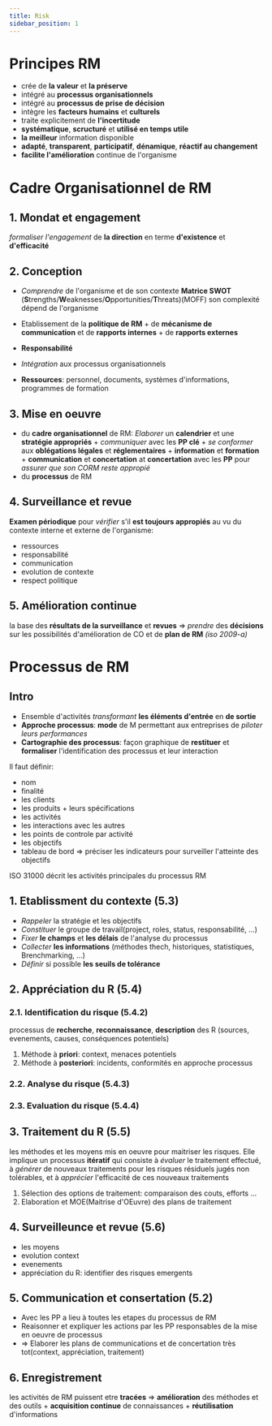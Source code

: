 ```yaml
---
title: Risk
sidebar_position: 1
---
```


# Principes RM

- crée de **la valeur** et **la préserve**
- intégré au **processus organisationnels**
- intégré au **processus de prise de décision**
- intègre les **facteurs humains** et **culturels**
- traite explicitement de **l'incertitude**
- **systématique**, **scructuré** et **utilisé en temps utile**
- **la meilleur** information disponible
- **adapté**, **transparent**, **participatif**, **dénamique**, **réactif au changement**
- **facilite l'amélioration** continue de l'organisme

# Cadre Organisationnel de RM

## 1. Mondat et engagement

_formaliser l'engagement_ de **la direction** en terme **d'existence** et **d'efficacité**

## 2. Conception

- _Comprendre_ de l'organisme et de son contexte
  **Matrice SWOT** (**S**trengths/**W**eaknesses/**O**pportunities/**T**hreats)(MOFF) son complexité dépend de l'organisme

- Etablissement de la **politique de RM** + de **mécanisme de communication** et de **rapports internes** + de **rapports externes**
- **Responsabilité**
- _Intégration_ aux processus organisationnels
- **Ressources**: personnel, documents, systèmes d'informations, programmes de formation

## 3. Mise en oeuvre

- du **cadre organisationnel** de RM: _Elaborer_ un **calendrier** et une **stratégie appropriés** + _communiquer_ avec les **PP clé** + _se conformer_ aux **oblégations légales** et **réglementaires** + **information** et **formation** + **communication** et **concertation** at **concertation** avec les **PP** pour _assurer que son CORM reste appropié_
- du **processus** de RM

## 4. Surveillance et revue

**Examen périodique** pour _vérifier_ s'il **est toujours appropiés** au vu du contexte interne et externe de l'organisme:

- ressources
- responsabilité
- communication
- evolution de contexte
- respect politique

## 5. Amélioration continue

la base des **résultats de la surveillance** et **revues** => _prendre_ des **décisions** sur les possibilités d'amélioration de CO et de **plan de RM** _(iso 2009-a)_

# Processus de RM

## Intro

- Ensemble d'activités _transformant_ **les éléments d'entrée** en **de sortie**
- **Approche processus**: **mode** de M permettant aux entreprises de _piloter leurs performances_
- **Cartographie des processus**: façon graphique de **restituer** et **formaliser** l'identification des processus et leur interaction

Il faut définir:

- nom
- finalité
- les clients
- les produits + leurs spécifications
- les activités
- les interactions avec les autres
- les points de controle par activité
- les objectifs
- tableau de bord => préciser les indicateurs pour surveiller l'atteinte des objectifs

ISO 31000 décrit les activités principales du processus RM

## 1. Etablissment du contexte (5.3)

- _Rappeler_ la stratégie et les objectifs
- _Constituer_ le groupe de travail(project, roles, status, responsabilité, ...)
- _Fixer_ **le champs** et **les délais** de l'analyse du processus
- _Collecter_ **les informations** (méthodes thech, historiques, statistiques, Brenchmarking, ...)
- _Définir_ si possible **les seuils de tolérance**

## 2. Appréciation du R (5.4)

### 2.1. Identification du risque (5.4.2)

processus de **recherche**, **reconnaissance**, **description** des R (sources, evenements, causes, conséquences potentiels)

1. Méthode à **priori**: context, menaces potentiels
2. Méthode à **posteriori**: incidents, conformités en approche processus

### 2.2. Analyse du risque (5.4.3)

### 2.3. Evaluation du risque (5.4.4)

## 3. Traitement du R (5.5)

les méthodes et les moyens mis en oeuvre pour maitriser les risques. Elle implique un processus **itératif** qui consiste à _évaluer_ le traitement effectué, à _générer_ de nouveaux traitements pour les risques résiduels jugés non tolérables, et à _apprécier_ l'efficacité de ces nouveaux traitements

1. Sélection des options de traitement: comparaison des couts, efforts ...
2. Elaboration et MOE(Maitrise d'OEuvre) des plans de traitement

## 4. Surveilleunce et revue (5.6)

- les moyens
- evolution context
- evenements
- appréciation du R: identifier des risques emergents

## 5. Communication et consertation (5.2)

- Avec les PP a lieu à toutes les etapes du processus de RM
- Reaisonner et expliquer les actions par les PP responsables de la mise en oeuvre de processus
- => Elaborer les plans de communications et de concertation très tot(context, appréciation, traitement)

## 6. Enregistrement

les activités de RM puissent etre **tracées**
=> **amélioration** des méthodes et des outils + **acquisition continue** de connaissances + **réutilisation** d'informations
